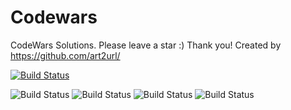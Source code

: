 # Codewars
CodeWars Solutions. 
Please leave a star :) Thank you! 
Created by https://github.com/art2url/

[![Build Status](https://www.codewars.com/users/art2url/badges/large)](https://www.codewars.com/users/art2url)

![Build Status](https://img.shields.io/github/last-commit/art2url/Codewars?style=for-the-badge)
![Build Status](https://img.shields.io/github/languages/top/art2url/Codewars?style=for-the-badge)
![Build Status](https://img.shields.io/github/languages/code-size/art2url/Codewars?style=for-the-badge)
![Build Status](https://img.shields.io/github/languages/count/art2url/Codewars?style=for-the-badge)

